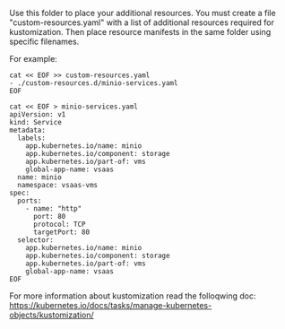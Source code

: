 Use this folder to place your additional resources.
You must create a file "custom-resources.yaml" with a list of additional resources required for kustomization.
Then place resource manifests in the same folder using specific filenames.

For example:
```
cat << EOF >> custom-resources.yaml
- ./custom-resources.d/minio-services.yaml
EOF

cat << EOF > minio-services.yaml
apiVersion: v1
kind: Service
metadata:
  labels:
    app.kubernetes.io/name: minio
    app.kubernetes.io/component: storage
    app.kubernetes.io/part-of: vms
    global-app-name: vsaas
  name: minio
  namespace: vsaas-vms
spec:
  ports:
    - name: "http"
      port: 80
      protocol: TCP
      targetPort: 80
  selector:
    app.kubernetes.io/name: minio
    app.kubernetes.io/component: storage
    app.kubernetes.io/part-of: vms
    global-app-name: vsaas
EOF
```

For more information about kustomization read the folloqwing doc:
https://kubernetes.io/docs/tasks/manage-kubernetes-objects/kustomization/
